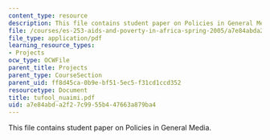 ```yaml
---
content_type: resource
description: This file contains student paper on Policies in General Media.
file: /courses/es-253-aids-and-poverty-in-africa-spring-2005/a7e84abda2f27c9955b447663a879ba4_tufool_nuaimi.pdf
file_type: application/pdf
learning_resource_types:
- Projects
ocw_type: OCWFile
parent_title: Projects
parent_type: CourseSection
parent_uid: ff8d45ca-0b9e-bf51-5ec5-f31cd1ccd352
resourcetype: Document
title: tufool_nuaimi.pdf
uid: a7e84abd-a2f2-7c99-55b4-47663a879ba4
---
```

This file contains student paper on Policies in General Media.

